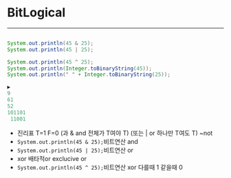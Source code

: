 # BitLogical

***

```java

System.out.println(45 & 25);
System.out.println(45 | 25);

System.out.println(45 ^ 25);
System.out.println(Integer.toBinaryString(45));
System.out.println(" " + Integer.toBinaryString(25));

▶️
9
61
52
101101
 11001

```
- 진리표 T=1 F=0 (과 & and 전체가 T여야 T) (또는 | or 하나만 T여도 T) ~not
- `System.out.println(45 & 25);`비트연산 and
- `System.out.println(45 | 25);`비트연산 or
- xor 배타적or exclucive or
- `System.out.println(45 ^ 25);`비트연산 xor 다를때 1 같을때 0
